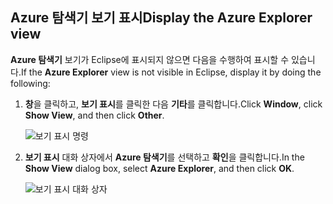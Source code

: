 ## <a name="display-the-azure-explorer-view"></a><span data-ttu-id="9393a-101">Azure 탐색기 보기 표시</span><span class="sxs-lookup"><span data-stu-id="9393a-101">Display the Azure Explorer view</span></span>

<span data-ttu-id="9393a-102">**Azure 탐색기** 보기가 Eclipse에 표시되지 않으면 다음을 수행하여 표시할 수 있습니다.</span><span class="sxs-lookup"><span data-stu-id="9393a-102">If the **Azure Explorer** view is not visible in Eclipse, display it by doing the following:</span></span>

1. <span data-ttu-id="9393a-103">**창**을 클릭하고, **보기 표시**를 클릭한 다음 **기타**를 클릭합니다.</span><span class="sxs-lookup"><span data-stu-id="9393a-103">Click **Window**, click **Show View**, and then click **Other**.</span></span>

   ![보기 표시 명령](../media/azure-toolkit-for-eclipse-show-azure-explorer/show-az-exp-01.png)

2. <span data-ttu-id="9393a-105">**보기 표시** 대화 상자에서 **Azure 탐색기**를 선택하고 **확인**을 클릭합니다.</span><span class="sxs-lookup"><span data-stu-id="9393a-105">In the **Show View** dialog box, select **Azure Explorer**, and then click **OK**.</span></span>

   ![보기 표시 대화 상자](../media/azure-toolkit-for-eclipse-show-azure-explorer/show-az-exp-02.png)

